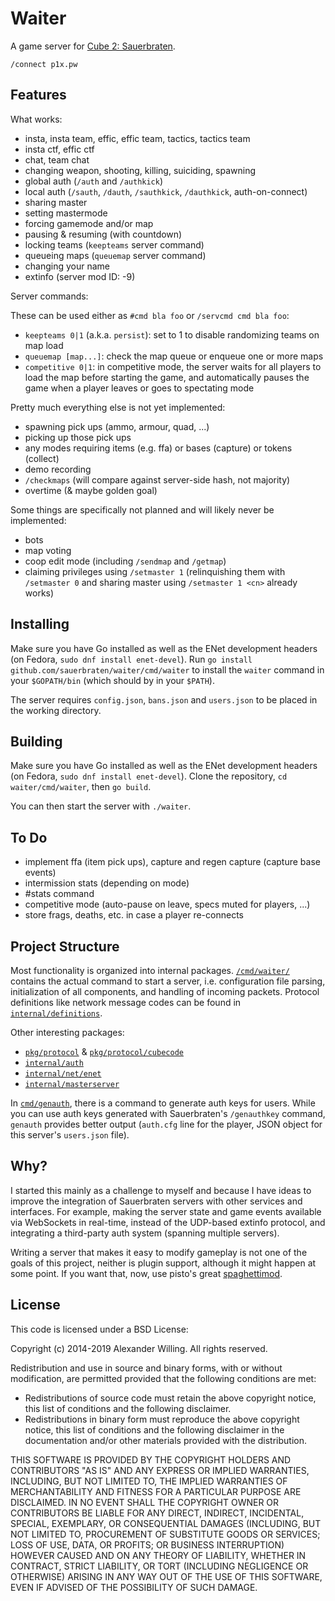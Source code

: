 # Waiter

A game server for [Cube 2: Sauerbraten](http://sauerbraten.org/).

    /connect p1x.pw


## Features

What works:

- insta, insta team, effic, effic team, tactics, tactics team
- insta ctf, effic ctf
- chat, team chat
- changing weapon, shooting, killing, suiciding, spawning
- global auth (`/auth` and `/authkick`)
- local auth (`/sauth`, `/dauth`, `/sauthkick`, `/dauthkick`, auth-on-connect)
- sharing master
- setting mastermode
- forcing gamemode and/or map
- pausing & resuming (with countdown)
- locking teams (`keepteams` server command)
- queueing maps (`queuemap` server command)
- changing your name
- extinfo (server mod ID: -9)

Server commands:

These can be used either as `#cmd bla foo` or `/servcmd cmd bla foo`:

- `keepteams 0|1` (a.k.a. `persist`): set to 1 to disable randomizing teams on map load
- `queuemap [map...]`: check the map queue or enqueue one or more maps
- `competitive 0|1`: in competitive mode, the server waits for all players to load the map before starting the game, and automatically pauses the game when a player leaves or goes to spectating mode

Pretty much everything else is not yet implemented:

- spawning pick ups (ammo, armour, quad, ...)
- picking up those pick ups
- any modes requiring items (e.g. ffa) or bases (capture) or tokens (collect)
- demo recording
- `/checkmaps` (will compare against server-side hash, not majority)
- overtime (& maybe golden goal)

Some things are specifically not planned and will likely never be implemented:

- bots
- map voting
- coop edit mode (including `/sendmap` and `/getmap`)
- claiming privileges using `/setmaster 1` (relinquishing them with `/setmaster 0` and sharing master using `/setmaster 1 <cn>` already works)


## Installing

Make sure you have Go installed as well as the ENet development headers (on Fedora, `sudo dnf install enet-devel`). Run `go install github.com/sauerbraten/waiter/cmd/waiter` to install the `waiter` command in your `$GOPATH/bin` (which should by in your `$PATH`).

The server requires `config.json`, `bans.json` and `users.json` to be placed in the working directory.


## Building

Make sure you have Go installed as well as the ENet development headers (on Fedora, `sudo dnf install enet-devel`). Clone the repository, `cd waiter/cmd/waiter`, then `go build`.

You can then start the server with `./waiter`.


## To Do

- implement ffa (item pick ups), capture and regen capture (capture base events)
- intermission stats (depending on mode)
- #stats command
- competitive mode (auto-pause on leave, specs muted for players, ...)
- store frags, deaths, etc. in case a player re-connects


## Project Structure

Most functionality is organized into internal packages. [`/cmd/waiter/`](/cmd/waiter/) contains the actual command to start a server, i.e. configuration file parsing, initialization of all components, and handling of incoming packets. Protocol definitions like network message codes can be found in [`internal/definitions`](/internal/definitions/).

Other interesting packages:

- [`pkg/protocol`](pkg/protocol) & [`pkg/protocol/cubecode`](pkg/protocol/cubecode)
- [`internal/auth`](internal/auth)
- [`internal/net/enet`](internal/net/enet)
- [`internal/masterserver`](internal/masterserver)

In [`cmd/genauth`](cmd/genauth), there is a command to generate auth keys for users. While you can use auth keys generated with Sauerbraten's `/genauthkey` command, `genauth` provides better output (`auth.cfg` line for the player, JSON object for this server's `users.json` file).


## Why?

I started this mainly as a challenge to myself and because I have ideas to improve the integration of Sauerbraten servers with other services and interfaces. For example, making the server state and game events available via WebSockets in real-time, instead of the UDP-based extinfo protocol, and integrating a third-party auth system (spanning multiple servers).

Writing a server that makes it easy to modify gameplay is not one of the goals of this project, neither is plugin support, although it might happen at some point. If you want that, now, use pisto's great [spaghettimod](https://github.com/pisto/spaghettimod).


## License

This code is licensed under a BSD License:

Copyright (c) 2014-2019 Alexander Willing. All rights reserved.

Redistribution and use in source and binary forms, with or without modification,
are permitted provided that the following conditions are met:

- Redistributions of source code must retain the above copyright notice, this list of conditions and the following disclaimer.
- Redistributions in binary form must reproduce the above copyright notice, this list of conditions and the following disclaimer in the documentation and/or other materials provided with the distribution.

THIS SOFTWARE IS PROVIDED BY THE COPYRIGHT HOLDERS AND CONTRIBUTORS "AS IS" AND ANY EXPRESS OR IMPLIED WARRANTIES, INCLUDING, BUT NOT LIMITED TO, THE IMPLIED WARRANTIES OF MERCHANTABILITY AND FITNESS FOR A PARTICULAR PURPOSE ARE DISCLAIMED. IN NO EVENT SHALL THE COPYRIGHT OWNER OR CONTRIBUTORS BE LIABLE FOR ANY DIRECT, INDIRECT, INCIDENTAL, SPECIAL, EXEMPLARY, OR CONSEQUENTIAL DAMAGES (INCLUDING, BUT NOT LIMITED TO, PROCUREMENT OF SUBSTITUTE GOODS OR SERVICES; LOSS OF USE, DATA, OR PROFITS; OR BUSINESS INTERRUPTION) HOWEVER CAUSED AND ON ANY THEORY OF LIABILITY, WHETHER IN CONTRACT, STRICT LIABILITY, OR TORT (INCLUDING NEGLIGENCE OR OTHERWISE) ARISING IN ANY WAY OUT OF THE USE OF THIS SOFTWARE, EVEN IF ADVISED OF THE POSSIBILITY OF SUCH DAMAGE.
